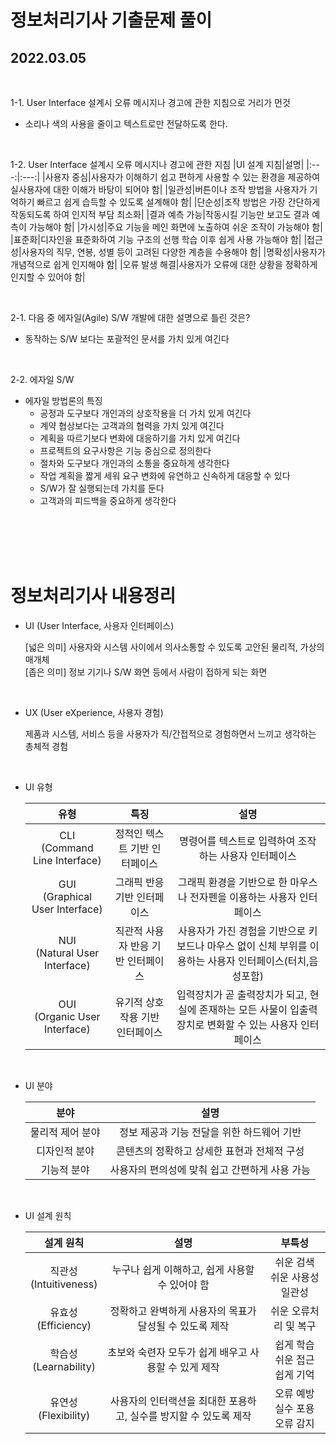 # 정보처리기사 기출문제 풀이

## 2022.03.05 

<br>

1-1. User Interface 설계시 오류 메시지나 경고에 관한 지침으로 거리가 먼것
- 소리나 색의 사용을 줄이고 텍스트로만 전달하도록 한다.

<br>

1-2. User Interface 설계시 오류 메시지나 경고에 관한 지침
|UI 설계 지침|설명|
|:---:|:---:|
|사용자 중심|사용자가 이해하기 쉽고 편하게 사용할 수 있는 환경을 제공하여 실사용자에 대한 이해가 바탕이 되어야 함|
|일관성|버튼이나 조작 방법을 사용자가 기억하기 빠르고 쉽게 습득할 수 있도록 설계해야 함|
|단순성|조작 방법은 가장 간단하게 작동되도록 하여 인지적 부담 최소화|
|결과 예측 가능|작동시킬 기능만 보고도 결과 예측이 가능해야 함|
|가시성|주요 기능을 메인 화면에 노출하여 쉬운 조작이 가능해야 함|
|표준화|디자인을 표준화하여 기능 구조의 선행 학습 이후 쉽게 사용 가능해야 함|
|접근성|사용자의 직무, 연봉, 성별 등이 고려된 다양한 계층을 수용해야 함|
|명확성|사용자가 개념적으로 쉽게 인지해야 함|
|오류 발생 해결|사용자가 오류에 대한 상황을 정확하게 인지할 수 있어야 함|

<br>

2-1. 다음 중 에자일(Agile) S/W 개발에 대한 설명으로 틀린 것은?

- 동작하는 S/W 보다는 포괄적인 문서를 가치 있게 여긴다

<br>

2-2. 에자일 S/W 

- 에자일 방법론의 특징
  * 공정과 도구보다 개인과의 상호작용을 더 가치 있게 여긴다
  * 계약 협상보다는 고객과의 협력을 가치 있게 여긴다
  * 계획을 따르기보다 변화에 대응하기를 가치 있게 여긴다
  * 프로젝트의 요구사항은 기능 중심으로 정의한다
  * 절차와 도구보다 개인과의 소통을 중요하게 생각한다
  * 작업 계획을 짧게 세워 요구 변화에 유연하고 신속하게 대응할 수 있다
  * S/W가 잘 실행되는데 가치를 둔다
  * 고객과의 피드백을 중요하게 생각한다
  
  

<br><br><br><br>


# 정보처리기사 내용정리


- UI (User Interface, 사용자 인터페이스) <br>
  
  [넓은 의미] 사용자와 시스템 사이에서 의사소통할 수 있도록 고안된 물리적, 가상의 매개체<br>
  [좁은 의미] 정보 기기나 S/W 화면 등에서 사람이 접하게 되는 화면<br>
  
  <br>
  
- UX (User eXperience, 사용자 경험)<br>

  제품과 시스템, 서비스 등을 사용자가 직/간접적으로 경험하면서 느끼고 생각하는 총체적 경험<br>
  
<br>  
  
- UI 유형<br>

  |유형|특징|설명|
  |:---:|:---:|:---:|
  |CLI<br> (Command Line Interface)|정적인 텍스트 기반 인터페이스|명령어를 텍스트로 입력하여 조작하는 사용자 인터페이스|
  |GUI<br> (Graphical User Interface)|그래픽 반응 기반 인터페이스|그래픽 환경을 기반으로 한 마우스나 전자펜을 이용하는 사용자 인터페이스|
  |NUI<br> (Natural User Interface)|직관적 사용자 반응 기반 인터페이스|사용자가 가진 경험을 기반으로 키보드나 마우스 없이 신체 부위를 이용하는 사용자 인터페이스(터치,음성포함)|
  |OUI<br> (Organic User Interface)|유기적 상호작용 기반 인터페이스|입력장치가 곧 출력장치가 되고, 현실에 존재하는 모든 사물이 입출력장치로 변화할 수 있는 사용자 인터페이스|
  
  <br>
  
  
  
- UI 분야<br>
  
  |분야|설명|
  |:---:|:---:|
  |물리적 제어 분야|정보 제공과 기능 전달을 위한 하드웨어 기반|
  |디자인적 분야|콘텐츠의 정확하고 상세한 표현과 전체적 구성|
  |기능적 분야|사용자의 편의성에 맞춰 쉽고 간편하게 사용 가능|
  
  <br>
  
- UI 설계 원칙<br>

  |설계 원칙|설명|부특성|
  |:---:|:---:|:---:|
  |직관성<br> (Intuitiveness)|누구나 쉽게 이해하고, 쉽게 사용할 수 있어야 함|쉬운 검색<br> 쉬운 사용성<br> 일관성|
  |유효성<br> (Efficiency)|정확하고 완벽하게 사용자의 목표가 달성될 수 있도록 제작|쉬운 오류처리 및 복구| 
  |학습성<br> (Learnability)|초보와 숙련자 모두가 쉽게 배우고 사용할 수 있게 제작|쉽게 학습<br>쉬운 접근<br>쉽게 기억|
  |유연성<br> (Flexibility)|사용자의 인터랙션을 최대한 포용하고, 실수를 방지할 수 있도록 제작|오류 예방<br>실수 포용<br>오류 감지|
  
 
 

